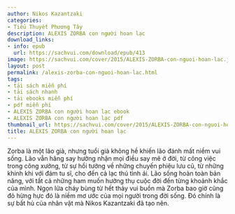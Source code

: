 ```yaml
---
author: Nikos Kazantzaki
categories:
- Tiểu Thuyết Phương Tây
description: ALEXIS ZORBA con người hoan lạc
download_links:
- info: epub
  url: https://sachvui.com/download/epub/413
image: https://sachvui.com/cover/2015/ALEXIS-ZORBA-con-nguoi-hoan-lac.jpg
layout: post
permalink: /alexis-zorba-con-nguoi-hoan-lac.html
tags:
- tải sách miễn phí
- tải sách nhanh
- tải ebooks miễn phí
- pdf miễn phí
- ALEXIS ZORBA con người hoan lạc ebook
- ALEXIS ZORBA con người hoan lạc pdf
thumbnail_url: https://sachvui.com/cover/2015/ALEXIS-ZORBA-con-nguoi-hoan-lac.jpg
title: ALEXIS ZORBA con người hoan lạc
---
```


 <div class="item-desc text-justify"> Zorba là một lão già, nhưng tuổi già không hề khiến lão đánh mất niềm vui sống. Lão vẫn hăng say hưởng nhận mọi điều say mê ở đời, từ công việc trong công xưởng, từ sự hồi tưởng về những chuyến phiêu lưu cũ, từ những khinh khi với đám tu sĩ, cho đến cả lạc thú tình ái. Lão sống hoàn toàn bản năng, với tất cả những ham muốn hưởng thụ cuộc đời đến từng khoảnh khắc của mình. Ngọn lửa cháy bùng từ hết thảy vui buồn mà Zorba bao giờ cũng đỏ hừng hực đó là niềm mơ ước của mọi người trong đời sống. Đó chính là sự bất hủ của nhân vật mà Nikos Kazantzaki đã tạo nên. </div>